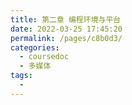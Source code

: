 ```yaml
---
title: 第二章 编程环境与平台
date: 2022-03-25 17:45:20
permalink: /pages/c8b0d3/
categories: 
  - coursedoc
  - 多媒体
tags: 
  - 
---
```

